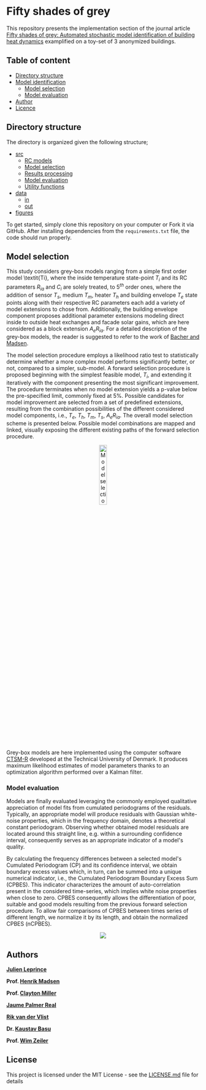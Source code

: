 # Fifty shades of grey

This repository presents the implementation section of the journal article [Fifty shades of grey: Automated stochastic model identification of building heat dynamics](https://doi.org/10.1016/j.enbuild.2021.111195) examplified on a toy-set of 3 anonymized buildings.


## Table of content 

-   [Directory structure](#directory-structure)
-   [Model identification](#model-identification)
    -   [Model selection](#model-selection)
    -   [Model evaluation](#model-evaluation)
-   [Author](#authors)
-   [Licence](#license)


## Directory structure

The directory is organized given the following structure;
-   [src](https://github.com/JulienLeprince/fiftyshadesofgrey/tree/main/src)
    -   [RC models](https://github.com/JulienLeprince/fiftyshadesofgrey/blob/main/src/allmodels.R)
    -   [Model selection](https://github.com/JulienLeprince/fiftyshadesofgrey/blob/main/src/main1_modelselection_parallel.R)
    -   [Results processing](https://github.com/JulienLeprince/fiftyshadesofgrey/blob/main/src/main2_resultsprocessing.R)
    -   [Model evaluation](https://github.com/JulienLeprince/fiftyshadesofgrey/blob/main/src/main3_modelevaluation.R)
    -   [Utility functions](https://github.com/JulienLeprince/fiftyshadesofgrey/blob/main/src/utils.R)
-   [data](https://github.com/JulienLeprince/fiftyshadesofgrey/tree/main/src/data)
    -   [in](https://github.com/JulienLeprince/fiftyshadesofgrey/tree/main/src/data/in)
    -   [out](https://github.com/JulienLeprince/fiftyshadesofgrey/tree/main/src/data/out)
-   [figures](https://github.com/JulienLeprince/fiftyshadesofgrey/tree/main/fig)


To get started, simply clone this repository on your computer or Fork it via GitHub. After installing dependencies from  the `requirements.txt` file, the code should run properly.


## Model selection

This study considers grey-box models ranging from a simple first order model \textit{Ti}, where the inside temperature state-point $T_i$ and its RC parameters $R_{ia}$ and $C_i$ are solely treated, to 5$^{th}$ order ones, where the addition of sensor $T_s$, medium $T_m$, heater $T_h$ and building envelope $T_e$ state points along with their respective RC parameters each add a variety of model extensions to chose from. Additionally, the building envelope component proposes additional parameter extensions modeling direct inside to outside heat exchanges and facade solar gains, which are here considered as a block extension $A_eR_{ia}$.
For a detailed description of the grey-box models, the reader is suggested to refer to the work of [Bacher and Madsen](https://www.sciencedirect.com/science/article/pii/S0378778811000491).

The model selection procedure employs a likelihood ratio test to statistically determine whether a more complex model performs significantly better, or not, compared to a simpler, sub-model.
A forward selection procedure is proposed beginning with the simplest feasible model, $T_i$, and extending it iteratively with the component presenting the most significant improvement. The procedure terminates when no model extension yields a p-value below the pre-specified limit, commonly fixed at 5\%.
Possible candidates for model improvement are selected from a set of predefined extensions, resulting from the combination possibilities of the different considered model components, i.e., $T_e$, $T_h$, $T_m$, $T_s$, $A_eR_{ia}$. 
The overall model selection scheme is presented below. Possible model combinations are mapped and linked, visually exposing the different existing paths of the forward selection procedure.

<p align="center">
  <img src="https://github.com/JulienLeprince/fiftyshadesofgrey/tree/main/fig/modelselection.png" width=20% height=20% alt="Model selection"/>
</p>

Grey-box models are here implemented using the computer software [CTSM-R](http://ctsm.info/) developed at the Technical University of Denmark. It produces maximum likelihood estimates of model parameters thanks to an optimization algorithm performed over a Kalman filter.


### Model evaluation

Models are finally evaluated leveraging the commonly employed qualitative appreciation of model fits from cumulated periodograms of the residuals.
Typically, an appropriate model will produce residuals with Gaussian white-noise properties, which in the frequency domain, denotes a theoretical constant periodogram. Observing whether obtained model residuals are located around this straight line, e.g. within a surrounding confidence interval, consequently serves as an appropriate indicator of a model's quality.

By calculating the frequency differences between a selected model's Cumulated Periodogram (CP) and its confidence interval, we obtain boundary excess values which, in turn, can be summed into a unique numerical indicator, i.e., the Cumulated Periodogram Boundary Excess Sum (CPBES). This indicator characterizes the amount of auto-correlation present in the considered time-series, which implies white noise properties when close to zero. CPBES consequently allows the differentiation of poor, suitable and good models resulting from the previous forward selection procedure. To allow fair comparisons of CPBES between times series of different length, we normalize it by its length, and obtain the normalized CPBES (nCPBES).

<p align="center">
  <img src="https://github.com/JulienLeprince/fiftyshadesofgrey/tree/main/fig/nCPBES_demo_final.png">
</p>


## Authors

**[Julien Leprince](https://github.com/JulienLeprince)**

**Prof. [Henrik Madsen](https://henrikmadsen.org/)**

**Prof. [Clayton Miller](https://github.com/cmiller8)**

**[Jaume Palmer Real](https://orbit.dtu.dk/en/persons/jaume-palmer-real)**

**[Rik van der Vlist](https://www.linkedin.com/in/rik-van-der-vlist-124b62138/)**

**Dr. [Kaustav Basu](https://www.linkedin.com/in/kaustav-basu-phd-5973311b/)**

**Prof. [Wim Zeiler](https://www.tue.nl/en/research/researchers/wim-zeiler/)**


## License

This project is licensed under the MIT License - see the [LICENSE.md](LICENSE.md) file for details